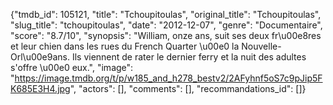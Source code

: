 {"tmdb_id": 105121, "title": "Tchoupitoulas", "original_title": "Tchoupitoulas", "slug_title": "tchoupitoulas", "date": "2012-12-07", "genre": "Documentaire", "score": "8.7/10", "synopsis": "William, onze ans, suit ses deux fr\u00e8res et leur chien dans les rues du French Quarter \u00e0 la Nouvelle-Orl\u00e9ans. Ils viennent de rater le dernier ferry et la nuit des adultes s'offre \u00e0 eux.", "image": "https://image.tmdb.org/t/p/w185_and_h278_bestv2/2AFyhnf5oS7c9pJip5FK685E3H4.jpg", "actors": [], "comments": [], "recommandations_id": []}